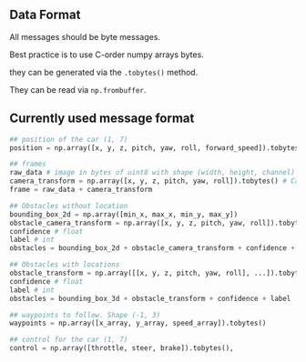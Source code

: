 ## Data Format

All messages should be byte messages.

Best practice is to use C-order numpy arrays bytes.

they can be generated via the `.tobytes()` method.

They can be read via `np.frombuffer`.

## Currently used message format

```python
## position of the car (1, 7)
position = np.array([x, y, z, pitch, yaw, roll, forward_speed]).tobytes()

## frames 
raw_data # image in bytes of uint8 with shape (width, height, channel)
camera_transform = np.array([x, y, z, pitch, yaw, roll]).tobytes() # Camera settings 
frame = raw_data + camera_transform

## Obstacles without location
bounding_box_2d = np.array([min_x, max_x, min_y, max_y])
obstacle_camera_transform = np.array([x, y, z, pitch, yaw, roll]).tobytes() # obstacle transform 
confidence # float 
label # int
obstacles = bounding_box_2d + obstacle_camera_transform + confidence + label 

## Obstacles with locations
obstacle_transform = np.array([[x, y, z, pitch, yaw, roll], ...]).tobytes() # obstacle transform 
confidence # float 
label # int
obstacles = bounding_box_3d + obstacle_transform + confidence + label 

## waypoints to follow. Shape (-1, 3)
waypoints = np.array([x_array, y_array, speed_array]).tobytes()

## control for the car (1, 7)
control = np.array([throttle, steer, brake]).tobytes(),
```
